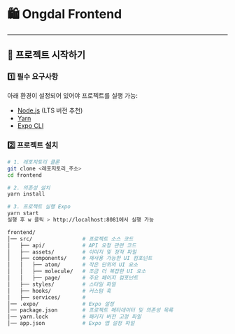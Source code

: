 # 🛍️ Ongdal Frontend

---

## 🚀 프로젝트 시작하기

### 1️⃣ **필수 요구사항**
아래 환경이 설정되어 있어야 프로젝트를 실행 가능:
- [Node.js](https://nodejs.org/) (LTS 버전 추천)
- [Yarn](https://yarnpkg.com/)
- [Expo CLI](https://docs.expo.dev/get-started/installation/)

### 2️⃣ **프로젝트 설치**
```sh
# 1. 레포지토리 클론
git clone <레포지토리_주소>
cd frontend

# 2. 의존성 설치
yarn install

# 3. 프로젝트 실행 Expo
yarn start
실행 후 w 클릭 > http://localhost:8081에서 실행 가능

frontend/
│── src/                # 프로젝트 소스 코드
│   ├── api/            # API 요청 관련 코드
│   ├── assets/         # 이미지 및 정적 파일
│   ├── components/     # 재사용 가능한 UI 컴포넌트
│   │   ├── atom/       # 작은 단위의 UI 요소
│   │   ├── molecule/   # 조금 더 복잡한 UI 요소
│   │   ├── page/       # 주요 페이지 컴포넌트
│   ├── styles/         # 스타일 파일
│   ├── hooks/          # 커스텀 훅
│   ├── services/       # 
│── .expo/              # Expo 설정
│── package.json        # 프로젝트 메타데이터 및 의존성 목록
│── yarn.lock           # 패키지 버전 고정 파일
│── app.json            # Expo 앱 설정 파일

```
